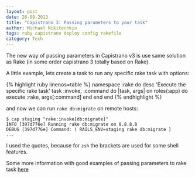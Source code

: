 ```yaml
---
layout: post
date: 26-09-2013
title: "Capistrano 3: Passing parameters to your task"
author: Michael Nikitochkin
tags: ruby capistrano deploy config rakefile
category: Tech
---
```


The new way of passing parameters in Capistrano v3 is use same solution as Rake (in some order capistrano 3 totally based on Rake).

A little example, lets create a task to run any specific rake task with options:

{% highlight ruby linenos=table %}
namespace :rake do
  desc 'Execute the specific rake task'
  task :invoke, :command do |task, args|
    on roles(:app) do
      execute :rake, args[:command]
    end
  end
end
{% endhighlight %}

and now we can run `rake db:migrate` on remote hosts:

```
$ cap staging "rake:invoke[db:migrate]"
INFO [397d776e] Running rake db:migrate on 8.8.8.8
DEBUG [397d776e] Command: ( RAILS_ENV=staging rake db:migrate )
...
```

I used the quotes, because for `zsh` the brackets are used for some shell features.

Some more information with good examples of passing parameters to rake task [here](http://viget.com/extend/protip-passing-parameters-to-your-rake-tasks)
